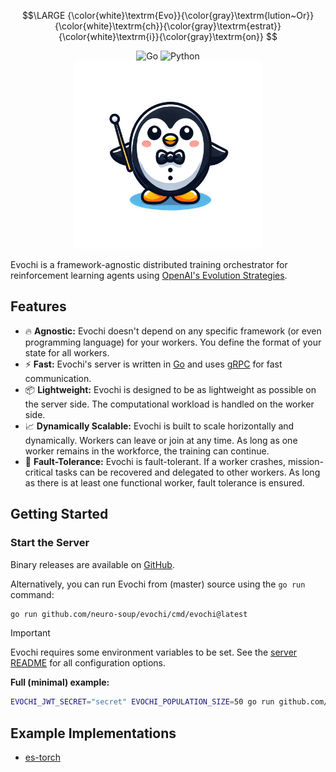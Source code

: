 $$\LARGE {\color{white}\textrm{Evo}}{\color{gray}\textrm{lution~Or}}{\color{white}\textrm{ch}}{\color{gray}\textrm{estrat}}{\color{white}\textrm{i}}{\color{gray}\textrm{on}} $$

<div align="center">
    <img src="https://img.shields.io/badge/Written_In-Go-00acd7?style=for-the-badge&logo=go" alt="Go" />
    <img src="https://img.shields.io/badge/Library-Python-f7d44f?style=for-the-badge&logo=python" alt="Python" />
</div>

<div align="center">
    <img width="300" src="/assets/evochi.png" alt="evochi" />
</div>

Evochi is a framework-agnostic distributed training orchestrator for reinforcement
learning agents using [OpenAI's Evolution Strategies](https://arxiv.org/abs/1703.03864).

## Features

- 🔥 **Agnostic:** Evochi doesn't depend on any specific framework (or even programming language) for your workers. You define the format of your state for all workers.
- ⚡ **Fast:** Evochi's server is written in [Go](https://go.dev/) and uses [gRPC](https://grpc.io/) for fast communication.
- 📦 **Lightweight:** Evochi is designed to be as lightweight as possible on the server side. The computational workload is handled on the worker side.
- 📈 **Dynamically Scalable:** Evochi is built to scale horizontally and dynamically. Workers can leave or join at any time. As long as one worker remains in the workforce, the training can continue.
- 🚦 **Fault-Tolerance:** Evochi is fault-tolerant. If a worker crashes, mission-critical tasks can be recovered and delegated to other workers. As long as there is at least one functional worker, fault tolerance is ensured.

## Getting Started

### Start the Server

Binary releases are available on [GitHub](https://github.com/neuro-soup/evochi/releases).

Alternatively, you can run Evochi from (master) source using the `go run` command:

```bash
go run github.com/neuro-soup/evochi/cmd/evochi@latest
```

> [!IMPORTANT]
> Evochi requires some environment variables to be set. See the [server README](server/README.md#Environment-Variables) for all configuration options.

**Full (minimal) example:**
```bash
EVOCHI_JWT_SECRET="secret" EVOCHI_POPULATION_SIZE=50 go run github.com/neuro-soup/evochi/cmd/evochi@latest
```

## Example Implementations

- [es-torch](https://github.com/neuro-soup/es-torch/tree/main/examples)
